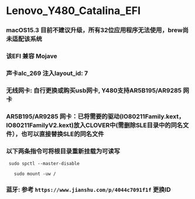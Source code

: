 # Lenovo_Y480_Catalina_EFI
### macOS15.3 目前不建议升级，所有32位应用程序无法使用，brew尚未适配该系统
### 该EFI 兼容 Mojave
### 声卡alc_269 注入layout_id: 7
### 无线网卡: 自行更换或购买usb网卡, Y480支持AR5B195/AR9285 网卡
###	AR5B195/AR9285 网卡：已将需要的驱动(IO80211Family.kext，IO80211FamilyV2.kext)放入CLOVER中(需删除SLE目录中的同名文件），也可以直接替换SLE的同名文件

### 以下两条指令可将根目录重新挂载为可读写
` sudo spctl --master-disable`

`	sudo mount -uw /`
### 蓝牙: 参考 `https://www.jianshu.com/p/4044c7091f1f` 更换ID
